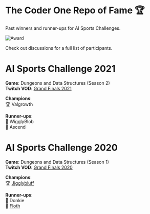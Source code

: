 # The Coder One Repo of Fame 🏆
Past winners and runner-ups for AI Sports Challenges.

![Award](https://uploads-ssl.webflow.com/5ed1e873ef82ae197179be22/5f954a132968148d16839267_award.gif)

Check out discussions for a full list of participants. 

# AI Sports Challenge 2021  
**Game**: Dungeons and Data Structures (Season 2)  
**Twitch VOD**: [Grand Finals 2021](https://www.twitch.tv/videos/1014101578?t=01h27m52s)  

**Champions**:  
🏆 Valgrowth   
  
**Runner-ups**:  
🏅 WigglyBlob  
🏅 Ascend

# AI Sports Challenge 2020 
**Game**: Dungeons and Data Structures (Season 1)  
**Twitch VOD**: [Grand Finals 2020](https://www.twitch.tv/videos/843856711?t=00h46m10s)  
  
**Champions**:  
🏆 [Jigglybluff](https://github.com/garyleecf/jigglybluff_ozzymozzy) 
  
**Runner-ups**:  
🏅 Donkie  
🏅 [Floth](https://github.com/suwat513/coderone-floth)  

